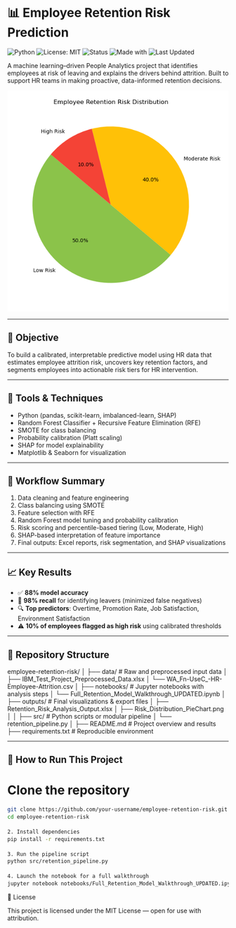 # 📊 Employee Retention Risk Prediction

![Python](https://img.shields.io/badge/Python-3.10-blue?logo=python&logoColor=white)
![License: MIT](https://img.shields.io/badge/License-MIT-green?logo=opensourceinitiative&logoColor=white)
![Status](https://img.shields.io/badge/Status-Complete-brightgreen)
![Made with](https://img.shields.io/badge/Made%20with-Jupyter-orange?logo=jupyter)
![Last Updated](https://img.shields.io/badge/Last%20Updated-April%202025-blueviolet)


A machine learning–driven People Analytics project that identifies employees at risk of leaving and explains the drivers behind attrition. Built to support HR teams in making proactive, data-informed retention decisions.

![Risk Breakdown](outputs/Risk_Distribution_PieChart.png)

---

## 🧠 Objective

To build a calibrated, interpretable predictive model using HR data that estimates employee attrition risk, uncovers key retention factors, and segments employees into actionable risk tiers for HR intervention.

---

## 🧰 Tools & Techniques

- Python (pandas, scikit-learn, imbalanced-learn, SHAP)
- Random Forest Classifier + Recursive Feature Elimination (RFE)
- SMOTE for class balancing
- Probability calibration (Platt scaling)
- SHAP for model explainability
- Matplotlib & Seaborn for visualization

---

## 🔄 Workflow Summary

1. Data cleaning and feature engineering  
2. Class balancing using SMOTE  
3. Feature selection with RFE  
4. Random Forest model tuning and probability calibration  
5. Risk scoring and percentile-based tiering (Low, Moderate, High)  
6. SHAP-based interpretation of feature importance  
7. Final outputs: Excel reports, risk segmentation, and SHAP visualizations

---

## 📈 Key Results

- ✅ **88% model accuracy**
- 🎯 **98% recall** for identifying leavers (minimized false negatives)
- 🔍 **Top predictors**: Overtime, Promotion Rate, Job Satisfaction, Environment Satisfaction
- ⚠️ **10% of employees flagged as high risk** using calibrated thresholds

---

## 📁 Repository Structure

employee-retention-risk/
│
├── data/                           # Raw and preprocessed input data
│   ├── IBM_Test_Project_Preprocessed_Data.xlsx
│   └── WA_Fn-UseC_-HR-Employee-Attrition.csv
│
├── notebooks/                      # Jupyter notebooks with analysis steps
│   └── Full_Retention_Model_Walkthrough_UPDATED.ipynb
│
├── outputs/                        # Final visualizations & export files
│   ├── Retention_Risk_Analysis_Output.xlsx
│   ├── Risk_Distribution_PieChart.png
│ 
│
├── src/                            # Python scripts or modular pipeline
│   └── retention_pipeline.py
│
├── README.md                       # Project overview and results
├── requirements.txt               # Reproducible environment 


---

## 🚀 How to Run This Project


# Clone the repository
```bash
git clone https://github.com/your-username/employee-retention-risk.git
cd employee-retention-risk

2. Install dependencies
pip install -r requirements.txt

3. Run the pipeline script
python src/retention_pipeline.py

4. Launch the notebook for a full walkthrough
jupyter notebook notebooks/Full_Retention_Model_Walkthrough_UPDATED.ipynb
```


📜 License

This project is licensed under the MIT License — open for use with attribution.
